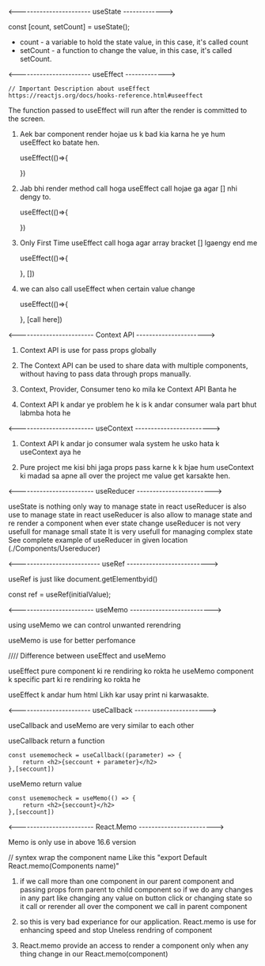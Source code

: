 <!-- # Getting Started with Create React App

This project was bootstrapped with [Create React App](https://github.com/facebook/create-react-app).

## Available Scripts

In the project directory, you can run:

### `npm start`

Runs the app in the development mode.\
Open [http://localhost:3000](http://localhost:3000) to view it in the browser.

The page will reload if you make edits.\
You will also see any lint errors in the console.

### `npm test`

Launches the test runner in the interactive watch mode.\
See the section about [running tests](https://facebook.github.io/create-react-app/docs/running-tests) for more information.

### `npm run build`

Builds the app for production to the `build` folder.\
It correctly bundles React in production mode and optimizes the build for the best performance.

The build is minified and the filenames include the hashes.\
Your app is ready to be deployed!

See the section about [deployment](https://facebook.github.io/create-react-app/docs/deployment) for more information.

### `npm run eject`

**Note: this is a one-way operation. Once you `eject`, you can’t go back!**

If you aren’t satisfied with the build tool and configuration choices, you can `eject` at any time. This command will remove the single build dependency from your project.

Instead, it will copy all the configuration files and the transitive dependencies (webpack, Babel, ESLint, etc) right into your project so you have full control over them. All of the commands except `eject` will still work, but they will point to the copied scripts so you can tweak them. At this point you’re on your own.

You don’t have to ever use `eject`. The curated feature set is suitable for small and middle deployments, and you shouldn’t feel obligated to use this feature. However we understand that this tool wouldn’t be useful if you couldn’t customize it when you are ready for it.

## Learn More

You can learn more in the [Create React App documentation](https://facebook.github.io/create-react-app/docs/getting-started).

To learn React, check out the [React documentation](https://reactjs.org/).

### Code Splitting

This section has moved here: [https://facebook.github.io/create-react-app/docs/code-splitting](https://facebook.github.io/create-react-app/docs/code-splitting)

### Analyzing the Bundle Size

This section has moved here: [https://facebook.github.io/create-react-app/docs/analyzing-the-bundle-size](https://facebook.github.io/create-react-app/docs/analyzing-the-bundle-size)

### Making a Progressive Web App

This section has moved here: [https://facebook.github.io/create-react-app/docs/making-a-progressive-web-app](https://facebook.github.io/create-react-app/docs/making-a-progressive-web-app)

### Advanced Configuration

This section has moved here: [https://facebook.github.io/create-react-app/docs/advanced-configuration](https://facebook.github.io/create-react-app/docs/advanced-configuration)

### Deployment

This section has moved here: [https://facebook.github.io/create-react-app/docs/deployment](https://facebook.github.io/create-react-app/docs/deployment)

### `npm run build` fails to minify

This section has moved here: [https://facebook.github.io/create-react-app/docs/troubleshooting#npm-run-build-fails-to-minify](https://facebook.github.io/create-react-app/docs/troubleshooting#npm-run-build-fails-to-minify) -->


<----------------------- useState ------------->

const [count, setCount] = useState();

- count - a variable to hold the state value, in this case, it's called count 
- setCount - a function to change the value, in this case, it's called setCount.


<----------------------- useEffect ------------->

    // Important Description about useEffect
    https://reactjs.org/docs/hooks-reference.html#useeffect

The function passed to useEffect will run after the render is committed to the screen. 

1) Aek bar component  render hojae us k bad kia karna he ye hum useEffect ko batate hen.

    useEffect(()=>{

    })

2) Jab bhi render method call hoga useEffect call hojae ga agar [] nhi dengy to.

    useEffect(()=>{

    })

3) Only First Time useEffect call hoga agar array bracket [] lgaengy end me
    
    useEffect(()=>{

    }, [])

4) we can also call useEffect when certain value change

    useEffect(()=>{

    }, [call here])


<------------------------ Context API ---------------------->

1)  Context API is use for pass props globally

2)  The Context API can be used to share data with multiple components, without having to pass data through props manually.

3)  Context, Provider, Consumer teno ko mila ke Context API Banta he

4)  Context API k andar ye problem he k is k andar consumer wala part bhut labmba hota he

<------------------------ useContext ------------------------>

1) Context API k andar jo consumer wala system he usko hata k useContext aya he

2) Pure project me kisi bhi jaga props pass karne k k bjae hum useContext ki madad sa apne all over the project me value get karsakte hen.

<------------------------ useReducer ------------------------>

useState is nothing only way to manage state in react 
useReducer is also use to manage state in react
useReducer is also allow to manage state and re render a component when ever state change
useReducer is not very usefull for manage small state
It is very usefull for managing complex state
See complete example of useReducer in given location (./Components/Usereducer)

<-------------------------- useRef -------------------------->

useRef is just like document.getElementbyid()

const ref = useRef(initialValue);


<------------------------ useMemo -------------------------->

using useMemo we can control unwanted rerendring

useMemo is use for better perfomance

//// Difference between useEffect and useMemo

useEffect pure component ki re rendiring ko rokta he
useMemo component k specific part ki re rendiring ko rokta he

useEffect k andar hum html Likh kar usay print ni karwasakte.

<----------------------- useCallback ----------------------->

useCallback and useMemo are very similar to each other

useCallback return a function

    const usememocheck = useCallback((parameter) => {
        return <h2>{seccount + parameter}</h2>
    },[seccount])

useMemo return value

    const usememocheck = useMemo(() => {
        return <h2>{seccount}</h2>
    },[seccount])

<------------------------ React.Memo ------------------------>

Memo is only use in above 16.6 version

// syntex
wrap the component name Like this "export Default React.memo(Components name)"

1)  if we call more than one component in our parent component and passing props form parent to child component so 
    if we do any changes in any part like changing any value on button click or changing state so it call or rerender all over the component we call in parent component

2)  so this is very bad experiance for our application. React.memo is use for enhancing speed and stop Uneless rendring of component

3)  React.memo provide an access to render a component only when any thing change in our React.memo(component)



